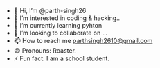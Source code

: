 - 👋 Hi, I’m @parth-singh26
- 👀 I’m interested in coding & hacking..
- 🌱 I’m currently learning pyhton
- 💞️ I’m looking to collaborate on ...
- 📫 How to reach me parthsingh2610@gmail.com
- 😄 Pronouns: Roaster.
- ⚡ Fun fact: I am a school student.

<!---
parth-singh26/parth-singh26 is a ✨ special ✨ repository because its `README.md` (this file) appears on your GitHub profile.
You can click the Preview link to take a look at your changes.
--->
